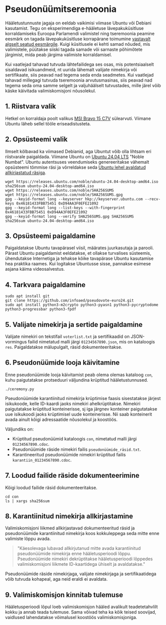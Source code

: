 # Pseudonüümitseremoonia

Hääletustunnuste jagaja on eeldab vaikimisi viimase Ubuntu või Debiani kasutamist. Tegu on eksperimendiga e-hääletuse lävepakuküsitluse korraldamiseks Euroopa Parlamendi valimistel ning tseremoonia peamine eesmärk on tagada lävepakuküsitluse korrapärane toimumine [vastavalt algselt seatud eesmärgile](https://exitpoll.infoaed.ee/). Kuigi küsitlusele ei kehti samad nõuded, mis valimistele, püütakse siiski tagada samade või sarnaste põhimõtete järgimist, mida peab järgima valimiste korraldamisel.

Kui vaatlejad tahavad tutvuda lähtefailidega ses osas, mis potentsiaalselt sisaldavad isikuandmeid, nt uurida lähemalt valijate nimekirja või sertifikaate, siis peavad nad tegema seda enda seadmetes. Kui vaatlejad tahavad millegagi tutvuda tseremoonia arvutusmasinas, siis peavad nad tegema seda oma samme selgelt ja valjuhäälselt tutvustades, mille järel võib käske käivitada valimiskomisjoni nõusolekul.

## 1. Riistvara valik

Hetkel on korraldaja poolt valikus [MSI Bravo 15 C7V](https://www.msi.com/Laptop/Bravo-15-C7VX/) sülearvuti. Viimane Ubuntu läheb sellel tööle eriseadistusteta.

## 2. Opsüsteemi valik

Ilmselt kõlbavad ka viimased Debianid, aga Ubuntut võib olla lihtsam eri riistvarale paigaldada. Viimane Ubuntu on [Ubuntu 24.04 LTS](https://discourse.ubuntu.com/t/ubuntu-24-04-lts-noble-numbat-release-notes/39890) "Noble Numbat". Ubuntu autentsuses veendumiseks genereeritakse vähemalt opsüsteemi tõmmise räsi ja võrreldakse seda [Ubuntu lehel avaldatud allkirjastatud räsiga](http://releases.ubuntu.com/noble/).

```
wget https://releases.ubuntu.com/noble/ubuntu-24.04-desktop-amd64.iso
sha256sum ubuntu-24.04-desktop-amd64.iso
wget https://releases.ubuntu.com/noble/SHA256SUMS
wget https://releases.ubuntu.com/noble/SHA256SUMS.gpg
gpg --keyid-format long --keyserver hkp://keyserver.ubuntu.com --recv-keys 0x46181433FBB75451 0xD94AA3F0EFE21092
gpg --keyid-format long --list-keys --with-fingerprint 0x46181433FBB75451 0xD94AA3F0EFE21092
gpg --keyid-format long --verify SHA256SUMS.gpg SHA256SUMS
sha256sum ubuntu-24.04-desktop-amd64.iso
```

## 3. Opsüsteemi paigaldamine

Paigaldatakse Ubuntu tavapärasel viisil, määrates juurkasutaja ja parooli. Pärast Ubuntu paigaldamist eeldatakse, et ollakse turvalises süsteemis, ühendutakse Internetiga ja tehakse kõike tavapärase Ubuntu kasutamise hea praktika raames. Kui logitakse Ubuntusse sisse, pannakse esimese asjana käima videosalvestus.

## 4. Tarkvara paigaldamine

```
sudo apt install git
git clone https://github.com/infoaed/pseudovote-euro24.git
sudo apt install python3-m2crypto python3-pyasn1 python3-pycryptodome python3-progressbar python3-fpdf
```

## 5. Valijate nimekirja ja sertide paigaldamine

Valijate nimekiri on tekstifail `voterlist.txt` ja sertifikaadid on JSON-vormingus failid nimetatud malli järgi `01234567890.json`, mis on kataloogis `res`. Paigaldatakse mälupulgalt, räsid dokumenteeritakse.

## 6. Pseudonüümide looja käivitamine

Enne pseudonüümide looja käivitamist peab olema olemas kataloog `con`, kuhu paigutatakse protseduuri väljundina krüptitud hääletustunnused.

```
./ceremony.py
```

Pseudonüümide karantiinitud nimekirja krüptimise faasis sisestatakse järjest isikukoode, kelle ID-kaardi jaoks nimekiri ahelkrüptitakse. Nimekiri paigutatakse krüptitud konteinerisse, sj iga järgnev konteiner paigutatakse uue isikukoodi jaoks krüptimisel uude konteinerisse. Nii saab konteinerit avada ainult kõigi adressaatide nõusolekul ja koostöös.

Väljundiks on:

* Krüptitud pseudonüümid kataloogis `con`, nimetatud malli järgi `01234567890.cdoc`.
* Pseudonüümide räside nimekiri failis `pseudonüümide_räsid.txt`.
* Karantineeritud pseudonüümide nimekiri krüptitud failis `karantiin_01234567890.cdoc`.

## 7. Loodud failide räside dokumenteerimine

Kõigi loodud failide räsid dokumenteeritakse.

```
cd con
ls | xargs sha256sum
```

## 8. Karantiinitud nimekirja allkirjastamine

Valimiskomisjoni liikmed allkirjastavad dokumenteeritud räsid ja pseudonüümide karantiinitud nimekirja koos kokkuleppega seda mitte enne valimiste lõppu avada.

> "Käesolevaga lubavad allkirjutanud mitte avada karantiinitud pseudonüümide nimekirja enne hääletusperioodi lõppu. Pseudonüümide nimekiri dekrüptitakse hääletusperioodi lõppedes valimiskomisjoni liikmete ID-kaartidega ühiselt ja avaldatakse."

Pseudonüümide räside nimekirjaga, valijate nimekirjaga ja sertifikaatidega võib tutvuda kohapeal, aga neid eraldi ei avaldata.

## 9. Valimiskomisjon kinnitab tulemuse

Hääletusperioodi lõpul loeb valimiskomisjon hääled avalikult teadetetahvlilt kokku ja annab teada tulemuse. Sama võivad teha ka kõik teised soovijad, vaidlused lahendatakse võimalusel koostöös valimiskomisjoniga.
